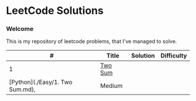 
LeetCode Solutions
====================

### Welcome
This is my repository of leetcode problems, that I've managed to solve. 


| # | Title | Solution | Difficulty |
|---| ----- | -------- | ---------- |
|1|[Two Sum](https://leetcode.com/problems/two-sum/) 
|[Python](./Easy/1. Two Sum.md), |Medium|